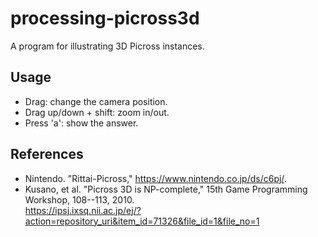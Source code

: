 # processing-picross3d

A program for illustrating 3D Picross instances.

## Usage
* Drag: change the camera position.
* Drag up/down + shift: zoom in/out.
* Press 'a': show the answer.

## References
* Nintendo. "Rittai-Picross," <https://www.nintendo.co.jp/ds/c6pj/>.
* Kusano, et al. "Picross 3D is NP-complete,"
  15th Game Programming Workshop, 108--113, 2010.  
  <https://ipsj.ixsq.nii.ac.jp/ej/?action=repository_uri&item_id=71326&file_id=1&file_no=1>
